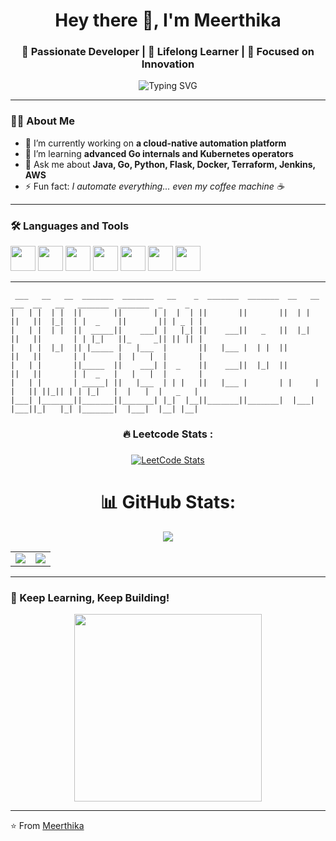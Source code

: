 <h1 align="center">Hey there 👋, I'm Meerthika</h1>
<h3 align="center">🚀 Passionate Developer | 🌱 Lifelong Learner | 🎯 Focused on Innovation</h3>

<p align="center">
 <img src="https://readme-typing-svg.herokuapp.com?font=Fira+Code&duration=3000&pause=1000&color=00F700&center=true&vCenter=true&width=435&lines=Welcome+to+my+GitHub!;I+%F0%9F%94%A5+build+real-world+solutions;Cloud+Infra%2C+AI%2C+Automation+✨;Lover+of+open+source+%E2%9D%A4%EF%B8%8F;Always+learning+something+new+%F0%9F%93%9A;Turning+ideas+into+impact+%F0%9F%A4%AA" alt="Typing SVG" />

</p>

---

### 🙋‍♂️ About Me

- 🔭 I’m currently working on **a cloud-native automation platform**
- 🌱 I’m learning **advanced Go internals and Kubernetes operators**
- 💬 Ask me about **Java, Go, Python, Flask, Docker, Terraform, Jenkins, AWS**
- ⚡ Fun fact: *I automate everything... even my coffee machine ☕*


---

### 🛠️ Languages and Tools

<p align="left">
  <img src="https://cdn.jsdelivr.net/gh/devicons/devicon/icons/java/java-original.svg" width="40" height="40"/>
  <img src="https://cdn.jsdelivr.net/gh/devicons/devicon/icons/go/go-original.svg" width="40" height="40"/>
  <img src="https://cdn.jsdelivr.net/gh/devicons/devicon/icons/docker/docker-original.svg" width="40" height="40"/>
  <img src="https://cdn.jsdelivr.net/gh/devicons/devicon/icons/terraform/terraform-original.svg" width="40" height="40"/>
  <img src="https://cdn.jsdelivr.net/gh/devicons/devicon/icons/python/python-original.svg" width="40" height="40"/>
  <img src="https://cdn.jsdelivr.net/gh/devicons/devicon/icons/flask/flask-original.svg" width="40" height="40"/>
  <img src="https://cdn.jsdelivr.net/gh/devicons/devicon/icons/jenkins/jenkins-original.svg" width="40" height="40"/>
</p>

---


```
 ___   __   __  _______  _______   __    _  _______  _______  __   __  ___  __   __   _______  _______  _     _ 
|   | |  | |  ||       ||       | |  |  | ||       ||       ||  | |  ||   ||  |_|  | |  _    ||       || | _ | |
|   | |  | |  ||  _____||    ___| |   |_| ||    ___||   _   ||  |_|  ||   ||       | | |_|   ||_     _|| || || |
|   | |  |_|  || |_____ |   |___  |       ||   |___ |  | |  ||       ||   ||       | |       |  |   |  |       |
|   | |       ||_____  ||    ___| |  _    ||    ___||  |_|  ||       ||   ||       | |  _   |   |   |  |       |
|   | |       | _____| ||   |___  | | |   ||   |___ |       | |     | |   || ||_|| | | |_|   |  |   |  |   _   |
|___| |_______||_______||_______| |_|  |__||_______||_______|  |___|  |___||_|   |_| |_______|  |___|  |__| |__|

```                                                                          

###

<h3 align="center">🔥   Leetcode Stats :</h3>

###
<div align="center" style="display: flex; justify-content: center; align-items: center; gap: 20px;">
  <a href="https://leetcode.com/mery_top">
    <img src="https://leetcard.jacoblin.cool/mery_top?ext=contest&theme=dark&font=Abel" alt="LeetCode Stats" />
  </a>
<!--   <div style="display: flex; align-items: center;">
    <img src="https://leetcode-badge-showcase.vercel.app/api?username=mery_top&theme=dark&border=border&animated=false" alt="Leetcode Badge" />
  </div> -->
</div>


###

<div align="center">

# 📊 GitHub Stats:

<table>
  
<img src="https://github-readme-streak-stats.herokuapp.com/?user=mery-top&theme=github_dark&hide_border=true" />
<br/>
  <tr>
    <td>
      <img src="https://github-readme-stats.vercel.app/api?username=mery-top&theme=github_dark&hide_border=true&include_all_commits=false&count_private=false" />
    </td>
    <td>
      <img src="https://github-readme-stats.vercel.app/api/top-langs/?username=mery-top&theme=github_dark&hide_border=true&include_all_commits=false&count_private=false&layout=compact" />
    </td>
  </tr>
</table>



<!-- Proudly created with GPRM ( https://gprm.itsvg.in ) -->

</div>




---



<div align="center">
  
</div>

###

### 🧠 Keep Learning, Keep Building!

<p align="center">
  <img src="https://media.giphy.com/media/26ufdipQqU2lhNA4g/giphy.gif" width="300" />
</p>

---

⭐️ From [Meerthika](https://github.com/mery-top)

###



